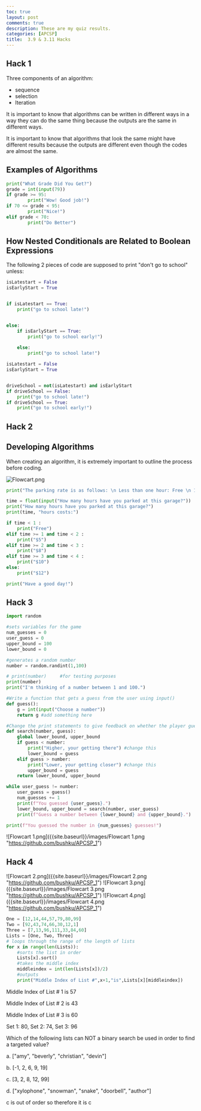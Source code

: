 ```yaml
---
toc: true
layout: post
comments: true
description: These are my quiz results.
categories: [APCSP]
title:  3.9 & 3.11 Hacks
---
```

## Hack 1
Three components of an algorithm:
 - sequence
 - selection
 - Iteration

It is important to know that algorithms can be written in different ways in a way they can do the same thing because the outputs are the same in different ways.

It is important to know that algorithms that look the same might have different results because the outputs are different even though the codes are almost the same.

## Examples of Algorithms
```python
print("What Grade Did You Get?")
grade = int(input(79))
if grade >= 95:
        print("Wow! Good job!")
if 70 <= grade < 95:
        print("Nice!")
elif grade < 70:
        print("Do Better")
```
## How Nested Conditionals are Related to Boolean Expressions
The following 2 pieces of code are supposed to print "don't go to school" unless:
```python
isLatestart = False
isEarlyStart = True


if isLatestart == True:
    print("go to school late!")


else:
    if isEarlyStart == True:
        print("go to school early!")
    
    else:
        print("go to school late!")
```

```python
isLatestart = False
isEarlyStart = True


driveSchool = not(isLatestart) and isEarlyStart
if driveSchool == False:
    print("go to school late!")
if driveSchool == True:
    print("go to school early!")
```
## Hack 2
## Developing Algorithms
When creating an algorithm, it is extremely important to outline the process before coding.

![Flowcart.png]({{site.baseurl}}/images/Flowcart.png "https://github.com/bushku/APCSP_1")

```python
print("The parking rate is as follows: \n Less than one hour: Free \n 1-2 hours: $5 \n 2-3 hours: $8 \n 3-4 hours: $10 \n 4+ hours: $12")

time = float(input("How many hours have you parked at this garage?"))
print("How many hours have you parked at this garage?")
print(time, "hours costs:")

if time < 1 :
    print("Free")
elif time >= 1 and time < 2 :
    print("$5")
elif time >= 2 and time < 3 :
    print("$8")
elif time >= 3 and time < 4 :
    print("$10")
else:
    print("$12")

print("Have a good day!")
```

## Hack 3
```python
import random

#sets variables for the game
num_guesses = 0
user_guess = 0
upper_bound = 100
lower_bound = 0

#generates a random number
number = random.randint(1,100)

# print(number)     #for testing purposes
print(number)
print("I'm thinking of a number between 1 and 100.")

#Write a function that gets a guess from the user using input()
def guess():
    g = int(input("Choose a number"))
    return g #add something here 

#Change the print statements to give feedback on whether the player guessed too high or too low
def search(number, guess):
    global lower_bound, upper_bound
    if guess < number:
        print("Higher, your getting there") #change this
        lower_bound = guess
    elif guess > number:
        print("Lower, your getting closer") #change this
        upper_bound = guess
    return lower_bound, upper_bound

while user_guess != number:
    user_guess = guess()
    num_guesses += 1
    print(f"You guessed {user_guess}.")
    lower_bound, upper_bound = search(number, user_guess)
    print(f"Guess a number between {lower_bound} and {upper_bound}.")

print(f"You guessed the number in {num_guesses} guesses!")
```

![Flowcart 1.png]({{site.baseurl}}/images/Flowcart 1.png "https://github.com/bushku/APCSP_1")

## Hack 4
![Flowcart 2.png]({{site.baseurl}}/images/Flowcart 2.png "https://github.com/bushku/APCSP_1")
![Flowcart 3.png]({{site.baseurl}}/images/Flowcart 3.png "https://github.com/bushku/APCSP_1")
![Flowcart 4.png]({{site.baseurl}}/images/Flowcart 4.png "https://github.com/bushku/APCSP_1")

```python
One = [12,14,44,57,79,80,99]
Two = [92,43,74,66,30,12,1]
Three = [7,13,96,111,33,84,60]
Lists = [One, Two, Three]
# loops through the range of the length of lists
for x in range(len(Lists)):
    #sorts the list in order
    Lists[x].sort()
    #takes the middle index 
    middleindex = int(len(Lists[x])/2)
    #outputs
    print("Middle Index of List #",x+1,"is",Lists[x][middleindex])
```
Middle Index of List # 1 is 57

Middle Index of List # 2 is 43

Middle Index of List # 3 is 60

Set 1: 80, Set 2: 74, Set 3: 96

Which of the following lists can NOT a binary search be used in order to find a targeted value?

a. ["amy", "beverly", "christian", "devin"]

b. [-1, 2, 6, 9, 19]

c. [3, 2, 8, 12, 99]

d. ["xylophone", "snowman", "snake", "doorbell", "author"]

c is out of order so therefore it is c